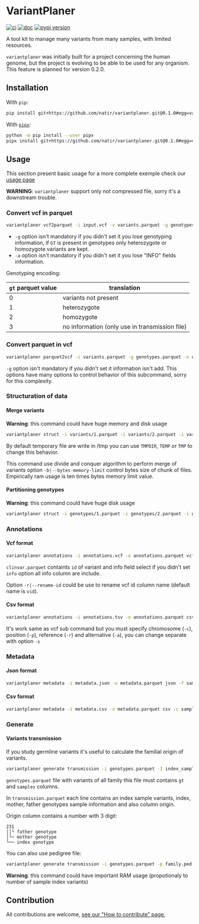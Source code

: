 # VariantPlaner

[![ci](https://github.com/natir/variantplaner/actions/workflows/ci.yml/badge.svg)](https://github.com/natir/variantplaner/actions/workflows/ci.yml)
[![doc](https://img.shields.io/badge/docs-mkdocs%20material-blue.svg?style=flat)](https://natir.github.io/variantplaner/)
[![pypi version](https://img.shields.io/pypi/v/variantplaner.svg)](https://pypi.org/project/variantplaner/)

A tool kit to manage many variants from many samples, with limited resources.

`variantplaner` was initially built for a project concerning the human genome, but the project is evolving to be able to be used for any organism. This feature is planned for version 0.2.0.

## Installation

With `pip`:

```bash
pip install git+https://github.com/natir/variantplaner.git@0.1.0#egg=variantplaner
```

With [`pipx`](https://github.com/pipxproject/pipx):

```bash
python -m pip install --user pipx
pipx install git+https://github.com/natir/variantplaner.git@0.1.0#egg=variantplaner
```

## Usage

This section present basic usage for a more complete exemple check our [usage page](https://natir.github.io/variantplaner/usages/)

**WARNING**: `variantplaner` support only not compressed file, sorry it's a downstream trouble.

### Convert vcf in parquet

```bash
variantplaner vcf2parquet -i input.vcf -v variants.parquet -g genotypes.parquet -a annotations.parquet
```

- `-g` option isn't mandatory if you didn't set it you lose genotyping information, if `GT` is present in genotypes only heterozygote or homozygote variants are kept.
- `-a` option isn't mandatory if you didn't set it you lose "INFO" fields information.


Genotyping encoding:

| `gt` parquet value | translation                                    |
| ------------------ | ---------------------------------------------- |
| 0                  | variants not present                           |
| 1                  | heterozygote                                   |
| 2                  | homozygote                                     |
| 3                  | no information (only use in transmission file) |

### Convert parquet in vcf

```bash
variantplaner parquet2vcf -i variants.parquet -g genotypes.parquet -o output.vcf
```

`-g` option isn't mandatory if you didn't set it information isn't add.
This options have many options to control behavior of this subcommand, sorry for this complexity.

### Structuration of data

#### Merge variants

**Warning**: this command could have huge memory and disk usage

```bash
variantplaner struct -i variants/1.parquet -i variants/2.parquet -i variants/3.parquet … -i variants/n.parquet variants -o variants.parquet
```

By default temporary file are write in /tmp you can use `TMPDIR`, `TEMP` or `TMP` to change this behavior.

This command use divide and conquer algorithm to perform merge of variants option `-b|--bytes-memory-limit` control bytes size of chunk of files. Empirically ram usage is ten times bytes memory limit value.

#### Partitioning genotypes

**Warning**: this command could have huge disk usage

```bash
variantplaner struct -i genotypes/1.parquet -i genotypes/2.parquet -i genotypes/3.parquet … -i genotypes/n.parquet genotypes -p partition_prefix/
```

### Annotations

#### Vcf format

```bash
variantplaner annotations -i annotations.vcf -o annotations.parquet vcf -r annot_id --info CLNDN --info AF_ESP
```

`clinvar.parquet` containts `id` of variant and info field select if you didn't set `info` option all info column are include.

Option `-r|--rename-id` could be use to rename vcf id column name (default name is `vid`).

#### Csv format

```bash
variantplaner annotations -i annotations.tsv -o annotations.parquet csv -c chr -p pos -r ref -a alt -s$'\t' --info CLNDN --info AF_ESP
```

It's work same as vcf sub command but you must specify chromosome (`-c`), position (`-p`), reference (`-r`) and alternative (`-a`), you can change separate with option `-s`

### Metadata

#### Json format

```bash
variantplaner metadata -i metadata.json -o metadata.parquet json -f sample -f link -f kindex
```

#### Csv format

```bash
variantplaner metadata -i metadata.csv -o metadata.parquet csv -c sample -c link -c kindex
```

### Generate

#### Variants transmission

If you study germline variants it's useful to calculate the familial origin of variants.

```bash
variantplaner generate transmission -i genotypes.parquet -I index_sample_name -m mother_sample_name -f father_sample_name -t transmission.parquet
```

`genotypes.parquet` file with variants of all family this file must contains `gt` and `samples` columns.

In `transmission.parquet` each line contains an index sample variants, index, mother, father genotypes sample information and also column origin.

Origin column contains a number with 3 digit:
```
231
││└ father genotype
│└─ mother genotype
└── index genotype
```

You can also use pedigree file:

```bash
variantplaner generate transmission -i genotypes.parquet -p family.ped -t transmission.parquet
```

**Warning**: this command could have important RAM usage (propotionaly to number of sample index variants)

## Contribution

All contributions are welcome, [see our "How to contribute" page.](https://natir.github.io/variantplaner/contributing/)
